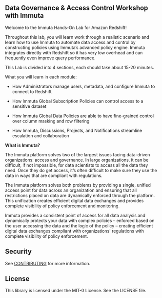 ## Data Governance & Access Control Workshop with Immuta

Welcome to the Immuta Hands-On Lab for Amazon Redshift!

Throughout this lab, you will learn work through a realistic scenario and learn how to use Immuta to automate data access and control by constructing policies using Immuta’s advanced policy engine. Immuta integrates directly with Redshift so it has very low overhead and can frequently even improve query performance.

This Lab is divided into 4 sections, each should take about 15-20 minutes.

What you will learn in each module:

- How Administrators manage users, metadata, and configure Immuta to connect to Redshift

- How Immuta Global Subscription Policies can control access to a sensitive dataset

- How Immuta Global Data Policies are able to have fine-grained control over column masking and row filtering

- How Immuta, Discussions, Projects, and Notifications streamline escalation and collaboration


**What is Immuta?**

The Immuta platform solves two of the largest issues facing data-driven organizations: access and governance. In large organizations, it can be difficult, if not impossible, for data scientists to access all the data they need. Once they do get access, it’s often difficult to make sure they use the data in ways that are compliant with regulations.

The Immuta platform solves both problems by providing a single, unified access point for data across an organization and ensuring that all restrictions placed on data are dynamically enforced through the platform. This unification creates efficient digital data exchanges and provides complete visibility of policy enforcement and monitoring.

Immuta provides a consistent point of access for all data analysis and dynamically protects your data with complex policies – enforced based on the user accessing the data and the logic of the policy – creating efficient digital data exchanges compliant with organizations' regulations with complete visibility of policy enforcement. 

## Security

See [CONTRIBUTING](CONTRIBUTING.md#security-issue-notifications) for more information.

## License

This library is licensed under the MIT-0 License. See the LICENSE file.

